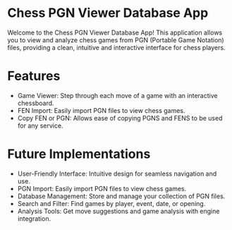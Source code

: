 <h1>Chess PGN Viewer Database App</h1>

Welcome to the Chess PGN Viewer Database App! This application allows you to view and analyze chess games from PGN (Portable Game Notation) files, providing a clean, intuitive and interactive interface for chess players.

<h1>Features</h1>
  <ul>
    <li>Game Viewer: Step through each move of a game with an interactive chessboard.</li>
    <li>FEN Import: Easily import PGN files to view chess games.</li>
    <li>Copy FEN or PGN: Allows ease of copying PGNS and FENS to be used for any service.</li>
  </ul>
<h1>Future Implementations</h1>
  <ul>
    <li>User-Friendly Interface: Intuitive design for seamless navigation and use.</li>
    <li>PGN Import: Easily import PGN files to view chess games.</li>
    <li>Database Management: Store and manage your collection of PGN files.</li>
    <li>Search and Filter: Find games by player, event, date, or opening.</li>
    <li>Analysis Tools: Get move suggestions and game analysis with engine integration.</li>
  </ul>

